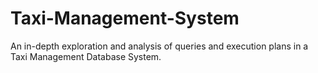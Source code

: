 # Taxi-Management-System
An in-depth exploration and analysis of queries and execution plans in a Taxi Management Database System.
